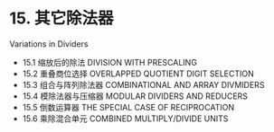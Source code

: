 # 15. 其它除法器 

Variations in Dividers



-   15.1 缩放后的除法 DIVISION WITH PRESCALING
-   15.2 重叠商位选择 OVERLAPPED QUOTIENT DIGIT SELECTION
-   15.3 组合与阵列除法器 COMBINATIONAL AND ARRAY DIVMIDERS
-   15.4 模除法器与压缩器 MODULAR DIVIDERS AND REDUCERS
-   15.5 倒数运算器 THE SPECIAL CASE OF RECIPROCATION
-   15.6 乘除混合单元 COMBINED MULTIPLY/DIVIDE UNITS